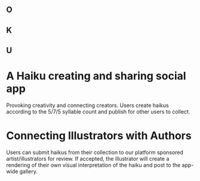 ## O
## K
## U


# A Haiku creating and sharing social app
Provoking creativity and connecting creators. Users create haikus according to the 5/7/5 syllable count and publish for other users to collect. 

# Connecting Illustrators with Authors
Users can submit haikus from their collection to our platform sponsored artist/illustrators for review. If accepted, the illustrator will create a rendering of their own visual interpretation of the haiku and post to the app-wide gallery.
